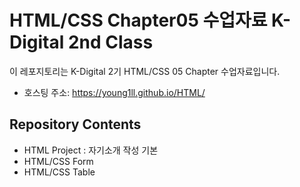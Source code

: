 # HTML/CSS Chapter05 수업자료 K-Digital 2nd Class
이 레포지토리는 K-Digital 2기 HTML/CSS 05 Chapter 수업자료입니다.
- 호스팅 주소: https://young1ll.github.io/HTML/

## Repository Contents
- HTML Project : 자기소개 작성 기본
- HTML/CSS Form
- HTML/CSS Table
